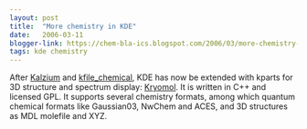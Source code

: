 ```yaml
---
layout: post
title:  "More chemistry in KDE"
date:   2006-03-11
blogger-link: https://chem-bla-ics.blogspot.com/2006/03/more-chemistry-in-kde.html
tags: kde chemistry
---
```


After [Kalzium](http://edu.kde.org/kalzium/) and [kfile_chemical](http://www.kde-apps.org/content/show.php?content=28995),
KDE has now be extended with kparts for 3D structure and spectrum display: [Kryomol](http://www.kde-apps.org/content/show.php?content=36260).
It is written in C++ and licensed GPL. It supports several chemistry formats, among which quantum chemical formats like Gaussian03,
NwChem and ACES, and 3D structures as MDL molefile and XYZ.
